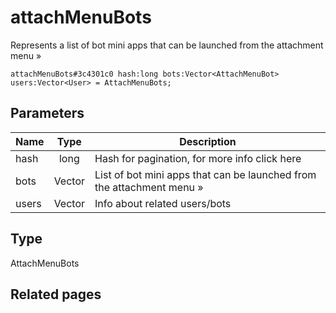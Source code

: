 # attachMenuBots
Represents a list of bot mini apps that can be launched from the attachment menu »

```
attachMenuBots#3c4301c0 hash:long bots:Vector<AttachMenuBot> users:Vector<User> = AttachMenuBots;
```

## Parameters
| Name | Type | Description |
| ---- | :----: | ----------- |
| hash | long | Hash for pagination, for more info click here |
| bots | Vector<AttachMenuBot> | List of bot mini apps that can be launched from the attachment menu » |
| users | Vector<User> | Info about related users/bots |


## Type
AttachMenuBots

## Related pages
